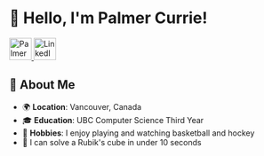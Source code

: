 # 👋 Hello, I'm Palmer Currie!

<a href="https://www.palmercurrie.com" target="_blank">
  <img src="https://img.shields.io/badge/-PalmerCurrie.com-blue?style=for-the-badge&logo=About.me&logoColor=white" alt="Palmer Currie" style="height: 40px;">
</a>
<a href="https://www.linkedin.com/in/palmercurrie/" target="_blank">
  <img src="https://img.shields.io/badge/linkedin-%230077B5.svg?style=for-the-badge&logo=linkedin&logoColor=white" alt="LinkedIn" style="height: 40px;">
</a>

## 🚀 About Me

- 🌍 **Location**: Vancouver, Canada
- 🎓 **Education**: UBC Computer Science Third Year
- 🏀 **Hobbies**: I enjoy playing and watching basketball and hockey
- 🧩 I can solve a Rubik's cube in under 10 seconds
